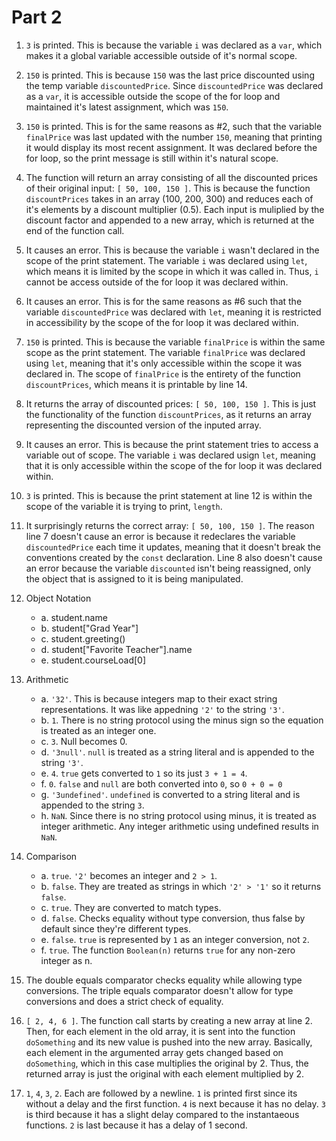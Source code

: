 # Part 2

1. `3` is printed. This is because the variable `i` was declared as a `var`, which makes it a global variable accessible outside of it's normal scope. 

2. `150` is printed. This is because `150` was the last price discounted using the temp variable `discountedPrice`. Since `discountedPrice` was declared as a `var`, it is accessible outside the scope of the for loop and maintained it's latest assignment, which was `150`. 

3. `150` is printed. This is for the same reasons as #2, such that the variable `finalPrice` was last updated with the number `150`, meaning that printing it would display its most recent assignment. It was declared before the for loop, so the print message is still within it's natural scope. 

4. The function will return an array consisting of all the discounted prices of their original input: `[ 50, 100, 150 ]`. This is because the function `discountPrices` takes in an array (100, 200, 300) and reduces each of it's elements by a discount multiplier (0.5). Each input is muliplied by the discount factor and appended to a new array, which is returned at the end of the function call.

5. It causes an error. This is because the variable `i` wasn't declared in the scope of the print statement. The variable `i` was declared using `let`, which means it is limited by the scope in which it was called in. Thus, `i` cannot be access outside of the for loop it was declared within.

6. It causes an error. This is for the same reasons as #6 such that the variable `discountedPrice` was declared with `let`, meaning it is restricted in accessibility by the scope of the for loop it was declared within. 

7. `150` is printed. This is because the variable `finalPrice` is within the same scope as the print statement. The variable `finalPrice` was declared using `let`, meaning that it's only accessible within the scope it was declared in. The scope of `finalPrice` is the entirety of the function `discountPrices`, which means it is printable by line 14. 

8. It returns the array of discounted prices: `[ 50, 100, 150 ]`. This is just the functionality of the function `discountPrices`, as it returns an array representing the discounted version of the inputed array. 

9. It causes an error. This is because the print statement tries to access a variable out of scope. The variable `i` was declared usign `let`, meaning that it is only accessible within the scope of the for loop it was declared within. 

10. `3` is printed. This is because the print statement at line 12 is within the scope of the variable it is trying to print, `length`. 

11. It surprisingly returns the correct array: `[ 50, 100, 150 ]`. The reason line 7 doesn't cause an error is because it redeclares the variable `discountedPrice` each time it updates, meaning that it doesn't break the conventions created by the `const` declaration. Line 8 also doesn't cause an error because the variable `discounted` isn't being reassigned, only the object that is assigned to it is being manipulated. 

12. Object Notation
    - a. student.name
    - b. student["Grad Year"]
    - c. student.greeting()
    - d. student["Favorite Teacher"].name
    - e. student.courseLoad[0]

13. Arithmetic
    - a. `'32'`. This is because integers map to their exact string representations. It was like appedning `'2'` to the string `'3'`.
    - b. `1`. There is no string protocol using the minus sign so the equation is treated as an integer one. 
    - c. `3`. Null becomes 0.
    - d. `'3null'`. `null` is treated as a string literal and is appended to the string `'3'`. 
    - e. `4`. `true` gets converted to `1` so its just `3 + 1 = 4`.
    - f. `0`. `false` and `null` are both converted into `0`, so `0 + 0 = 0`
    - g. `'3undefined'`. `undefined` is converted to a string literal and is appended to the string `3`. 
    - h. `NaN`. Since there is no string protocol using minus, it is treated as integer arithmetic. Any integer arithmetic using undefined results in `NaN`. 

14. Comparison
    - a. `true`. `'2'` becomes an integer and `2 > 1`.
    - b. `false`. They are treated as strings in which `'2' > '1'` so it returns `false`. 
    - c. `true`. They are converted to match types.
    - d. `false`. Checks equality without type conversion, thus false by default since they're different types. 
    - e. `false`. `true` is represented by `1` as an integer conversion, not `2`. 
    - f. `true`. The function `Boolean(n)` returns `true` for any non-zero integer as n. 

15. The double equals comparator checks equality while allowing type conversions. The triple equals comparator doesn't allow for type conversions and does a strict check of equality. 

17. `[ 2, 4, 6 ]`. The function call starts by creating a new array at line 2. Then, for each element in  the old array, it is sent into the function `doSomething` and its new value is pushed into the new array. Basically, each element in the argumented array gets changed based on `doSomething`, which in this case multiplies the original by 2. Thus, the returned array is just the original with each element multiplied by 2. 

19. `1`, `4`, `3`, `2`. Each are followed by a newline. `1` is printed first since its without a delay and the first function. `4` is next because it has no delay. `3` is third because it has a slight delay compared to the instantaeous functions. `2` is last because it has a delay of 1 second. 